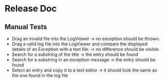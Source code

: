 # Release Doc

## Manual Tests
 * Drag an invalid file into the LogViewer -> no exception should be thrown.
 * Drag a valid log file into the LogViewer and compare the displayed details of an Exception with a text file. -> no difference should be visible.
 * Search for a substring of the title -> the entry should be found
 * Search for a substring in an exception message -> the entry should be found
 * Select an entry and copy it to a text editor -> it should look the same as the one found in the log file

